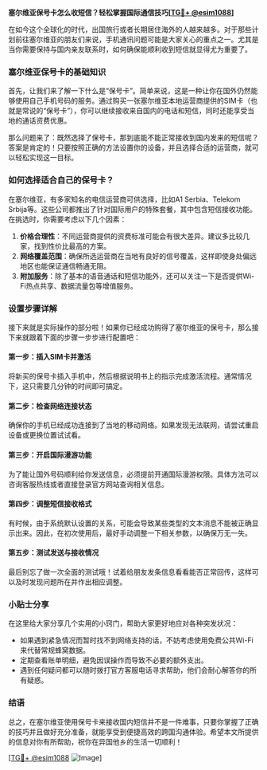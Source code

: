 **塞尔维亚保号卡怎么收短信？轻松掌握国际通信技巧[[TG💪+ @esim1088](https://t.me/s/esim1088)]**

在如今这个全球化的时代，出国旅行或者长期居住海外的人越来越多。对于那些计划前往塞尔维亚的朋友们来说，手机通讯问题可能是大家关心的重点之一。尤其是当你需要保持与国内亲友联系时，如何确保能顺利收到短信就显得尤为重要了。

### 塞尔维亚保号卡的基础知识

首先，让我们来了解一下什么是“保号卡”。简单来说，这是一种让你在国外仍然能够使用自己手机号码的服务。通过购买一张塞尔维亚本地运营商提供的SIM卡（也就是常说的“保号卡”），你可以继续接收来自国内的电话和短信，同时还能享受当地的通话资费优惠。

那么问题来了：既然选择了保号卡，那到底能不能正常接收到国内发来的短信呢？答案是肯定的！只要按照正确的方法设置你的设备，并且选择合适的运营商，就可以轻松实现这一目标。

### 如何选择适合自己的保号卡？

在塞尔维亚，有多家知名的电信运营商可供选择，比如A1 Serbia、Telekom Srbija等。这些公司都推出了针对国际用户的特殊套餐，其中包含短信接收功能。在挑选时，你需要考虑以下几个因素：

1. **价格合理性**：不同运营商提供的资费标准可能会有很大差异。建议多比较几家，找到性价比最高的方案。
2. **网络覆盖范围**：确保所选运营商在当地有良好的信号覆盖，这样即使身处偏远地区也能保证通信畅通无阻。
3. **附加服务**：除了基本的语音通话和短信功能外，还可以关注一下是否提供Wi-Fi热点共享、数据流量包等增值服务。

### 设置步骤详解

接下来就是实际操作的部分啦！如果你已经成功购得了塞尔维亚的保号卡，那么接下来就跟着下面的步骤一步步进行配置吧：

#### 第一步：插入SIM卡并激活
将新买的保号卡插入手机中，然后根据说明书上的指示完成激活流程。通常情况下，这只需要几分钟的时间即可搞定。

#### 第二步：检查网络连接状态
确保你的手机已经成功连接到了当地的移动网络。如果发现无法联网，请尝试重启设备或更换位置试试看。

#### 第三步：开启国际漫游功能
为了能让国外号码顺利给你发送信息，必须提前开通国际漫游权限。具体方法可以咨询客服热线或者直接登录官方网站查询相关信息。

#### 第四步：调整短信接收格式
有时候，由于系统默认设置的关系，可能会导致某些类型的文本消息不能被正确显示出来。因此，在初次使用后，最好手动调整一下相关参数，以确保万无一失。

#### 第五步：测试发送与接收情况
最后别忘了做一次全面的测试哦！试着给朋友发条信息看看能否正常回传，这样可以及时发现问题所在并作出相应调整。

### 小贴士分享

在这里给大家分享几个实用的小窍门，帮助大家更好地应对各种突发状况：

- 如果遇到紧急情况而暂时找不到网络支持的话，不妨考虑使用免费公共Wi-Fi来代替常规蜂窝数据。
- 定期查看账单明细，避免因误操作而导致不必要的额外支出。
- 遇到任何疑问都可以随时拨打官方客服电话寻求帮助，他们会耐心解答你的所有疑惑。

### 结语

总之，在塞尔维亚使用保号卡来接收国内短信并不是一件难事，只要你掌握了正确的技巧并且做好充分准备，就能享受到便捷高效的跨国沟通体验。希望本文所提供的信息对你有所帮助，祝你在异国他乡的生活一切顺利！

[[TG💪+ @esim1088](https://t.me/s/esim1088) ![Image](https://i.postimg.cc/4NQfJmqS/Snipaste-2025-05-13-00-14-12.png)]